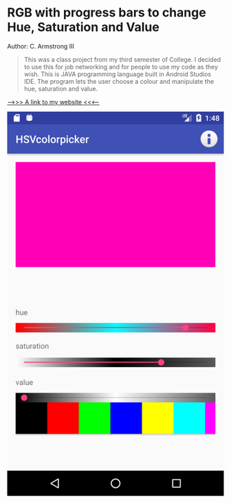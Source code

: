 # RGB with progress bars to change Hue, Saturation and Value

Author: C. Armstrong III


>This was a class project from my third semester of College.
>I decided to use this for job networking and for people to use my code as they wish.
>This is JAVA programming language built in Android Studios IDE.
>The program lets the user choose a colour and manipulate the hue, saturation and value.


[-->>> A link to my website <<<--](https://www.google.com)


![](https://github.com/arms0333/RGB-with-HSV/blob/master/images/Screenshot_1491673713.png
 "Image of the emulator running the program")
